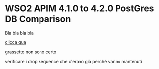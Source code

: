 # WSO2 APIM 4.1.0 to 4.2.0 PostGres DB Comparison

Bla bla bla bla

<a href="https://html-preview.github.io/?url=https://github.com/antonioPetrocelli/wso2-upgrade/blob/master/am/410to420/db/postgres/AM_DB-410to420.html" target="_blank">clicca qua</a>


grassetto non sono certo

verificare i drop sequence che c'erano già perchè vanno mantenuti